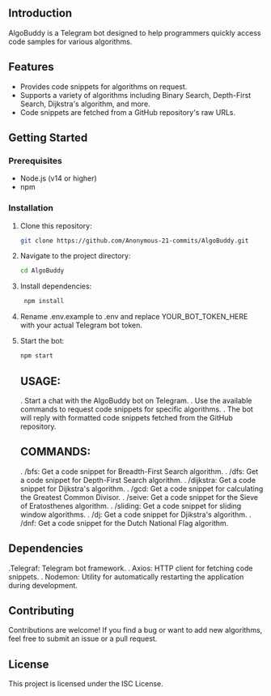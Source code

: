 ## Introduction

AlgoBuddy is a Telegram bot designed to help programmers quickly access code samples for various algorithms.

## Features

- Provides code snippets for algorithms on request.
- Supports a variety of algorithms including Binary Search, Depth-First Search, Dijkstra's algorithm, and more.
- Code snippets are fetched from a GitHub repository's raw URLs.

## Getting Started

### Prerequisites

- Node.js (v14 or higher)
- npm

### Installation

1. Clone this repository:

   ```bash
   git clone https://github.com/Anonymous-21-commits/AlgoBuddy.git
   ```

2. Navigate to the project directory:
   ```bash
   cd AlgoBuddy
   ```
3. Install dependencies:
   ```bash
    npm install
   ```
4. Rename .env.example to .env and replace YOUR_BOT_TOKEN_HERE with your actual Telegram bot token.

5. Start the bot:
   ```bash
   npm start
   ```
   ## USAGE:
   . Start a chat with the AlgoBuddy bot on Telegram.
   . Use the available commands to request code snippets for specific algorithms.
   . The bot will reply with formatted code snippets fetched from the GitHub repository.
   ## COMMANDS:
   . /bfs: Get a code snippet for Breadth-First Search algorithm.
   . /dfs: Get a code snippet for Depth-First Search algorithm.
   . /dijkstra: Get a code snippet for Dijkstra's algorithm.
   . /gcd: Get a code snippet for calculating the Greatest Common Divisor.
   . /seive: Get a code snippet for the Sieve of Eratosthenes algorithm.
   . /sliding: Get a code snippet for sliding window algorithms.
   . /dj: Get a code snippet for Djikstra's algorithm.
   . /dnf: Get a code snippet for the Dutch National Flag algorithm.

## Dependencies

.Telegraf: Telegram bot framework.
. Axios: HTTP client for fetching code snippets.
. Nodemon: Utility for automatically restarting the application during development.

## Contributing

Contributions are welcome! If you find a bug or want to add new algorithms, feel free to submit an issue or a pull request.

## License

This project is licensed under the ISC License.
